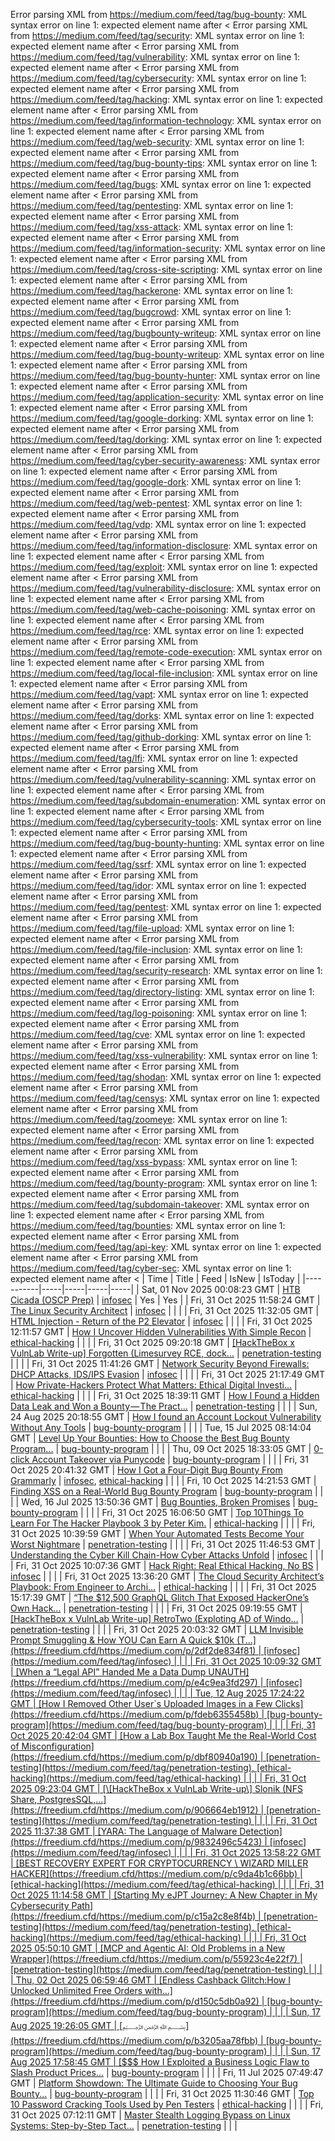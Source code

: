 Error parsing XML from https://medium.com/feed/tag/bug-bounty: XML syntax error on line 1: expected element name after <
Error parsing XML from https://medium.com/feed/tag/security: XML syntax error on line 1: expected element name after <
Error parsing XML from https://medium.com/feed/tag/vulnerability: XML syntax error on line 1: expected element name after <
Error parsing XML from https://medium.com/feed/tag/cybersecurity: XML syntax error on line 1: expected element name after <
Error parsing XML from https://medium.com/feed/tag/hacking: XML syntax error on line 1: expected element name after <
Error parsing XML from https://medium.com/feed/tag/information-technology: XML syntax error on line 1: expected element name after <
Error parsing XML from https://medium.com/feed/tag/web-security: XML syntax error on line 1: expected element name after <
Error parsing XML from https://medium.com/feed/tag/bug-bounty-tips: XML syntax error on line 1: expected element name after <
Error parsing XML from https://medium.com/feed/tag/bugs: XML syntax error on line 1: expected element name after <
Error parsing XML from https://medium.com/feed/tag/pentesting: XML syntax error on line 1: expected element name after <
Error parsing XML from https://medium.com/feed/tag/xss-attack: XML syntax error on line 1: expected element name after <
Error parsing XML from https://medium.com/feed/tag/information-security: XML syntax error on line 1: expected element name after <
Error parsing XML from https://medium.com/feed/tag/cross-site-scripting: XML syntax error on line 1: expected element name after <
Error parsing XML from https://medium.com/feed/tag/hackerone: XML syntax error on line 1: expected element name after <
Error parsing XML from https://medium.com/feed/tag/bugcrowd: XML syntax error on line 1: expected element name after <
Error parsing XML from https://medium.com/feed/tag/bugbounty-writeup: XML syntax error on line 1: expected element name after <
Error parsing XML from https://medium.com/feed/tag/bug-bounty-writeup: XML syntax error on line 1: expected element name after <
Error parsing XML from https://medium.com/feed/tag/bug-bounty-hunter: XML syntax error on line 1: expected element name after <
Error parsing XML from https://medium.com/feed/tag/application-security: XML syntax error on line 1: expected element name after <
Error parsing XML from https://medium.com/feed/tag/google-dorking: XML syntax error on line 1: expected element name after <
Error parsing XML from https://medium.com/feed/tag/dorking: XML syntax error on line 1: expected element name after <
Error parsing XML from https://medium.com/feed/tag/cyber-security-awareness: XML syntax error on line 1: expected element name after <
Error parsing XML from https://medium.com/feed/tag/google-dork: XML syntax error on line 1: expected element name after <
Error parsing XML from https://medium.com/feed/tag/web-pentest: XML syntax error on line 1: expected element name after <
Error parsing XML from https://medium.com/feed/tag/vdp: XML syntax error on line 1: expected element name after <
Error parsing XML from https://medium.com/feed/tag/information-disclosure: XML syntax error on line 1: expected element name after <
Error parsing XML from https://medium.com/feed/tag/exploit: XML syntax error on line 1: expected element name after <
Error parsing XML from https://medium.com/feed/tag/vulnerability-disclosure: XML syntax error on line 1: expected element name after <
Error parsing XML from https://medium.com/feed/tag/web-cache-poisoning: XML syntax error on line 1: expected element name after <
Error parsing XML from https://medium.com/feed/tag/rce: XML syntax error on line 1: expected element name after <
Error parsing XML from https://medium.com/feed/tag/remote-code-execution: XML syntax error on line 1: expected element name after <
Error parsing XML from https://medium.com/feed/tag/local-file-inclusion: XML syntax error on line 1: expected element name after <
Error parsing XML from https://medium.com/feed/tag/vapt: XML syntax error on line 1: expected element name after <
Error parsing XML from https://medium.com/feed/tag/dorks: XML syntax error on line 1: expected element name after <
Error parsing XML from https://medium.com/feed/tag/github-dorking: XML syntax error on line 1: expected element name after <
Error parsing XML from https://medium.com/feed/tag/lfi: XML syntax error on line 1: expected element name after <
Error parsing XML from https://medium.com/feed/tag/vulnerability-scanning: XML syntax error on line 1: expected element name after <
Error parsing XML from https://medium.com/feed/tag/subdomain-enumeration: XML syntax error on line 1: expected element name after <
Error parsing XML from https://medium.com/feed/tag/cybersecurity-tools: XML syntax error on line 1: expected element name after <
Error parsing XML from https://medium.com/feed/tag/bug-bounty-hunting: XML syntax error on line 1: expected element name after <
Error parsing XML from https://medium.com/feed/tag/ssrf: XML syntax error on line 1: expected element name after <
Error parsing XML from https://medium.com/feed/tag/idor: XML syntax error on line 1: expected element name after <
Error parsing XML from https://medium.com/feed/tag/pentest: XML syntax error on line 1: expected element name after <
Error parsing XML from https://medium.com/feed/tag/file-upload: XML syntax error on line 1: expected element name after <
Error parsing XML from https://medium.com/feed/tag/file-inclusion: XML syntax error on line 1: expected element name after <
Error parsing XML from https://medium.com/feed/tag/security-research: XML syntax error on line 1: expected element name after <
Error parsing XML from https://medium.com/feed/tag/directory-listing: XML syntax error on line 1: expected element name after <
Error parsing XML from https://medium.com/feed/tag/log-poisoning: XML syntax error on line 1: expected element name after <
Error parsing XML from https://medium.com/feed/tag/cve: XML syntax error on line 1: expected element name after <
Error parsing XML from https://medium.com/feed/tag/xss-vulnerability: XML syntax error on line 1: expected element name after <
Error parsing XML from https://medium.com/feed/tag/shodan: XML syntax error on line 1: expected element name after <
Error parsing XML from https://medium.com/feed/tag/censys: XML syntax error on line 1: expected element name after <
Error parsing XML from https://medium.com/feed/tag/zoomeye: XML syntax error on line 1: expected element name after <
Error parsing XML from https://medium.com/feed/tag/recon: XML syntax error on line 1: expected element name after <
Error parsing XML from https://medium.com/feed/tag/xss-bypass: XML syntax error on line 1: expected element name after <
Error parsing XML from https://medium.com/feed/tag/bounty-program: XML syntax error on line 1: expected element name after <
Error parsing XML from https://medium.com/feed/tag/subdomain-takeover: XML syntax error on line 1: expected element name after <
Error parsing XML from https://medium.com/feed/tag/bounties: XML syntax error on line 1: expected element name after <
Error parsing XML from https://medium.com/feed/tag/api-key: XML syntax error on line 1: expected element name after <
Error parsing XML from https://medium.com/feed/tag/cyber-sec: XML syntax error on line 1: expected element name after <
| Time | Title | Feed | IsNew | IsToday |
|-----------|-----|-----|-----|-----|
| Sat, 01 Nov 2025 00:08:23 GMT | [HTB Cicada (OSCP Prep)](https://freedium.cfd/https://medium.com/p/92ccba1cb25f) | [infosec](https://medium.com/feed/tag/infosec) | Yes | Yes |
| Fri, 31 Oct 2025 11:58:24 GMT | [The Linux Security Architect](https://freedium.cfd/https://medium.com/p/e9f1f4da55c9) | [infosec](https://medium.com/feed/tag/infosec) |  |  |
| Fri, 31 Oct 2025 11:32:05 GMT | [HTML Injection - Return of the P2 Elevator](https://freedium.cfd/https://medium.com/p/0cccf93d8c98) | [infosec](https://medium.com/feed/tag/infosec) |  |  |
| Fri, 31 Oct 2025 12:11:57 GMT | [How I Uncover Hidden Vulnerabilities With Simple Recon](https://freedium.cfd/https://medium.com/p/f3cd5a2a91f2) | [ethical-hacking](https://medium.com/feed/tag/ethical-hacking) |  |  |
| Fri, 31 Oct 2025 09:20:18 GMT | [\[HackTheBox x VulnLab Write-up\] Forgotten (Limesurvey RCE, dock...](https://freedium.cfd/https://medium.com/p/2a96e4d4ce44) | [penetration-testing](https://medium.com/feed/tag/penetration-testing) |  |  |
| Fri, 31 Oct 2025 11:41:26 GMT | [Network Security Beyond Firewalls: DHCP Attacks, IDS/IPS Evasion](https://freedium.cfd/https://medium.com/p/87686f200cf6) | [infosec](https://medium.com/feed/tag/infosec) |  |  |
| Fri, 31 Oct 2025 21:17:49 GMT | [How Private-Hackers Protect What Matters: Ethical Digital Investi...](https://freedium.cfd/https://medium.com/p/e3c741d59b49) | [ethical-hacking](https://medium.com/feed/tag/ethical-hacking) |  |  |
| Fri, 31 Oct 2025 18:39:11 GMT | [How I Found a Hidden Data Leak and Won a Bounty — The Pract...](https://freedium.cfd/https://medium.com/p/fafba9fc6266) | [penetration-testing](https://medium.com/feed/tag/penetration-testing) |  |  |
| Sun, 24 Aug 2025 20:18:55 GMT | [How I found an Account Lockout Vulnerability Without Any Tools](https://freedium.cfd/https://medium.com/p/f52cbcd58730) | [bug-bounty-program](https://medium.com/feed/tag/bug-bounty-program) |  |  |
| Tue, 15 Jul 2025 08:14:04 GMT | [Level Up Your Bounties: How to Choose the Best Bug Bounty Program...](https://freedium.cfd/https://medium.com/p/18cdaf61cdcb) | [bug-bounty-program](https://medium.com/feed/tag/bug-bounty-program) |  |  |
| Thu, 09 Oct 2025 18:33:05 GMT | [0-click Account Takeover via Punycode](https://freedium.cfd/https://medium.com/p/39b9a5cfbfb1) | [bug-bounty-program](https://medium.com/feed/tag/bug-bounty-program) |  |  |
| Fri, 31 Oct 2025 20:41:32 GMT | [How I Got a Four-Digit Bug Bounty From Grammarly](https://freedium.cfd/https://medium.com/p/187038396843) | [infosec](https://medium.com/feed/tag/infosec), [ethical-hacking](https://medium.com/feed/tag/ethical-hacking) |  |  |
| Fri, 10 Oct 2025 14:21:53 GMT | [Finding XSS on a Real-World Bug Bounty Program](https://freedium.cfd/https://medium.com/p/d718335bcb30) | [bug-bounty-program](https://medium.com/feed/tag/bug-bounty-program) |  |  |
| Wed, 16 Jul 2025 13:50:36 GMT | [Bug Bounties, Broken Promises](https://freedium.cfd/https://medium.com/p/a19557db0aaa) | [bug-bounty-program](https://medium.com/feed/tag/bug-bounty-program) |  |  |
| Fri, 31 Oct 2025 16:06:50 GMT | [Top 10Things To Learn For The Hacker Playbook 3 by Peter Kim.](https://freedium.cfd/https://medium.com/p/59cfca7aae7a) | [ethical-hacking](https://medium.com/feed/tag/ethical-hacking) |  |  |
| Fri, 31 Oct 2025 10:39:59 GMT | [When Your Automated Tests Become Your Worst Nightmare](https://freedium.cfd/https://medium.com/p/0c21e0e3c6db) | [penetration-testing](https://medium.com/feed/tag/penetration-testing) |  |  |
| Fri, 31 Oct 2025 11:46:53 GMT | [Understanding the Cyber Kill Chain-How Cyber Attacks Unfold](https://freedium.cfd/https://medium.com/p/42f3e3c68e3d) | [infosec](https://medium.com/feed/tag/infosec) |  |  |
| Fri, 31 Oct 2025 10:07:36 GMT | [Hack Right: Real Ethical Hacking, No BS](https://freedium.cfd/https://medium.com/p/98850af992aa) | [infosec](https://medium.com/feed/tag/infosec) |  |  |
| Fri, 31 Oct 2025 13:36:20 GMT | [The Cloud Security Architect’s Playbook: From Engineer to Archi...](https://freedium.cfd/https://medium.com/p/3ca451cafdd0) | [ethical-hacking](https://medium.com/feed/tag/ethical-hacking) |  |  |
| Fri, 31 Oct 2025 15:17:39 GMT | [“The $12,500 GraphQL Glitch That Exposed HackerOne’s Own Hack...](https://freedium.cfd/https://medium.com/p/40de41150f64) | [penetration-testing](https://medium.com/feed/tag/penetration-testing) |  |  |
| Fri, 31 Oct 2025 09:19:55 GMT | [\[HackTheBox x VulnLab Write-up\] RetroTwo (Exploting AD of Windo...](https://freedium.cfd/https://medium.com/p/bf0f260833c0) | [penetration-testing](https://medium.com/feed/tag/penetration-testing) |  |  |
| Fri, 31 Oct 2025 20:03:32 GMT | [LLM Invisible Prompt Smuggling & How YOU Can Earn A Quick $10k (T...](https://freedium.cfd/https://medium.com/p/2df2de834f81) | [infosec](https://medium.com/feed/tag/infosec) |  |  |
| Fri, 31 Oct 2025 10:09:32 GMT | [When a “Legal API” Handed Me a Data Dump UNAUTH](https://freedium.cfd/https://medium.com/p/e4c9ea3fd297) | [infosec](https://medium.com/feed/tag/infosec) |  |  |
| Tue, 12 Aug 2025 17:24:22 GMT | [How I Removed Other User`s Uploaded Images in a Few Clicks](https://freedium.cfd/https://medium.com/p/fdeb6355458b) | [bug-bounty-program](https://medium.com/feed/tag/bug-bounty-program) |  |  |
| Fri, 31 Oct 2025 20:42:04 GMT | [How a Lab Box Taught Me the Real-World Cost of Misconfiguration](https://freedium.cfd/https://medium.com/p/dbf80940a190) | [penetration-testing](https://medium.com/feed/tag/penetration-testing), [ethical-hacking](https://medium.com/feed/tag/ethical-hacking) |  |  |
| Fri, 31 Oct 2025 09:23:04 GMT | [\[HackTheBox x VulnLab Write-up\] Slonik (NFS Share, PostgresSQL,...](https://freedium.cfd/https://medium.com/p/906664eb1912) | [penetration-testing](https://medium.com/feed/tag/penetration-testing) |  |  |
| Fri, 31 Oct 2025 11:37:38 GMT | [YARA: The Language of Malware Detection](https://freedium.cfd/https://medium.com/p/9832496c5423) | [infosec](https://medium.com/feed/tag/infosec) |  |  |
| Fri, 31 Oct 2025 13:58:22 GMT | [BEST RECOVERY EXPERT FOR CRYPTOCURRENCY \ WIZARD MILLER HACKER](https://freedium.cfd/https://medium.com/p/c9da4b1c66bb) | [ethical-hacking](https://medium.com/feed/tag/ethical-hacking) |  |  |
| Fri, 31 Oct 2025 11:14:58 GMT | [Starting My eJPT Journey: A New Chapter in My Cybersecurity Path](https://freedium.cfd/https://medium.com/p/c15a2c8e8f4b) | [penetration-testing](https://medium.com/feed/tag/penetration-testing), [ethical-hacking](https://medium.com/feed/tag/ethical-hacking) |  |  |
| Fri, 31 Oct 2025 05:50:10 GMT | [MCP and Agentic AI: Old Problems in a New Wrapper](https://freedium.cfd/https://medium.com/p/55923c4e22f7) | [penetration-testing](https://medium.com/feed/tag/penetration-testing) |  |  |
| Thu, 02 Oct 2025 06:59:46 GMT | [Endless Cashback Glitch:How I Unlocked Unlimited Free Orders with...](https://freedium.cfd/https://medium.com/p/d150c5db0a92) | [bug-bounty-program](https://medium.com/feed/tag/bug-bounty-program) |  |  |
| Sun, 17 Aug 2025 19:26:05 GMT | [﷽](https://freedium.cfd/https://medium.com/p/b3205aa78fbb) | [bug-bounty-program](https://medium.com/feed/tag/bug-bounty-program) |  |  |
| Sun, 17 Aug 2025 17:58:45 GMT | [$$$ How I Exploited a Business Logic Flaw to Slash Product Prices...](https://freedium.cfd/https://medium.com/p/64cd1d445d17) | [bug-bounty-program](https://medium.com/feed/tag/bug-bounty-program) |  |  |
| Fri, 11 Jul 2025 07:49:47 GMT | [Platform Showdown: The Ultimate Guide to Choosing Your Bug Bounty...](https://freedium.cfd/https://medium.com/p/64ea085ae800) | [bug-bounty-program](https://medium.com/feed/tag/bug-bounty-program) |  |  |
| Fri, 31 Oct 2025 11:30:46 GMT | [Top 10 Password Cracking Tools Used by Pen Testers](https://freedium.cfd/https://medium.com/p/b62240ec28d1) | [ethical-hacking](https://medium.com/feed/tag/ethical-hacking) |  |  |
| Fri, 31 Oct 2025 07:12:11 GMT | [Master Stealth Logging Bypass on Linux Systems: Step-by-Step Tact...](https://freedium.cfd/https://medium.com/p/cd2112ef944a) | [penetration-testing](https://medium.com/feed/tag/penetration-testing) |  |  |
